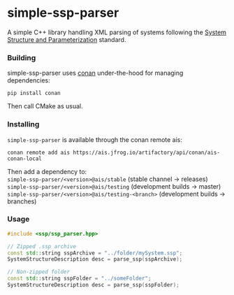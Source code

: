 # simple-ssp-parser

A simple C++ library handling XML parsing of systems following 
the [System Structure and Parameterization](https://ssp-standard.org/) standard.

### Building

simple-ssp-parser uses [conan](https://conan.io/) under-the-hood for managing dependencies:

```
pip install conan
```

Then call CMake as usual.

### Installing

`simple-ssp-parser` is available through the conan remote ais:

`conan remote add ais https://ais.jfrog.io/artifactory/api/conan/ais-conan-local`

Then add a dependency to: </br>
`simple-ssp-parser/<version>@ais/stable` (stable channel -> releases) </br>
`simple-ssp-parser/<version>@ais/testing` (development builds -> master) </br>
`simple-ssp-parser/<version>@ais/testing-<branch>` (development builds -> branches)



### Usage
```cpp
#include <ssp/ssp_parser.hpp>

// Zipped .ssp archive
const std::string sspArchive = "../folder/mySystem.ssp";
SystemStructureDescription desc = parse_ssp(sspArchive);

// Non-zipped folder
const std::string sspFolder = "../someFolder";
SystemStructureDescription desc = parse_ssp(sspFolder);
```
